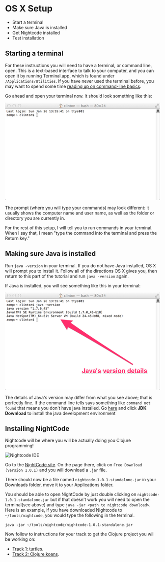 OS X Setup
==========

* Start a terminal
* Make sure Java is installed
* Get Nightcode installed
* Test installation

## Starting a terminal

For these instructions you will need to have a terminal, or command line, open. This is a text-based interface to talk to your computer, and you can open it by running Terminal.app, which is found under `/Applications/Utilities`. If you have never used the terminal before, you may want to spend some time [reading up on command-line basics](http://blog.teamtreehouse.com/command-line-basics).

Go ahead and open your terminal now. It should look something like this:

![blank terminal](img/os_x/blank_terminal.png)

The prompt (where you will type your commands) may look different: it usually shows the computer name and user name, as well as the folder or directory you are currently in.

For the rest of this setup, I will tell you to run commands in your terminal. When I say that, I mean "type the command into the terminal and press the Return key."

## Making sure Java is installed

Run `java -version` in your terminal. If you do not have Java installed, OS X will prompt you to install it. Follow all of the directions OS X gives you, then return to this part of the tutorial and run `java -version` again.

If Java is installed, you will see something like this in your terminal:

![Java version](img/os_x/java_version.png)

The details of Java's version may differ from what you see above; that is perfectly fine. If the command line tells says something like `command not found` that means you don't have java installed. Go [here](http://www.oracle.com/technetwork/java/javase/downloads/index.html) and click **JDK Download** to install the java development environment

## Installing NightCode
Nightcode will be where you will be actually doing you Clojure programming! 

![Nightcode IDE](https://sekao.net/nightcode/screenshot.png)   

Go to the [NightCode site](https://sekao.net/nightcode/). On the page there, click on `Free Download (Version 1.0.1)` and you will download a `.jar` file. 

There should now be a file named `nightcode-1.0.1-standalone.jar` in your Downloads folder, move it to your Applications folder.

You should be able to open NightCode by just double clicking on `nightcode-1.0.1-standalone.jar` but if that doesn't work you will need to open the terminal(see above) and type `java -jar <path to nightcode download>`. Here is an example, if you have downloaded Nightcode to `~/tools/nightcode`, you would type the following in the terminal.

```
java -jar ~/tools/nightcode/nightcode-1.0.1-standalone.jar
```

Now follow to instructions for your track to get the Clojure project you will be working on: 

- [Track 1: turtles](setup-track1.md).
- [Track 2: Clojure koans](setup-track2.md). 
